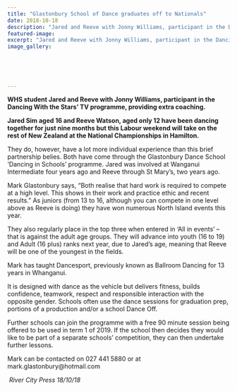 ```yaml
---
title: "Glastonbury School of Dance graduates off to Nationals"
date: 2018-10-18
description: "Jared and Reeve with Jonny Williams, participant in the Dancing With the Stars’ TV programme, providing extra coaching..."
featured-image: 
excerpt: "Jared and Reeve with Jonny Williams, participant in the Dancing With the Stars’ TV programme, providing extra coaching."
image_gallery:
    
    
    
    
    
---
```


<div id="id_5bd6281eb545e7c22987828" class="text_exposed_root text_exposed">
<p><strong>WHS student Jared and Reeve with Jonny Williams, participant in the Dancing With the Stars&rsquo; TV programme, providing extra coaching.</strong></p>
<p><strong>Jared Sim aged 16 and Reeve Watson, aged only 12 have been dancing together for just nine months but this Labour weekend will take on the rest of New Zealand at the National Championships in Hamilton.&nbsp;</strong></p>
<p>They do, however, have a lot more individual experience than this brief partnership belies. Both have come through the Glastonbury Dance School &lsquo;Dancing in Schools&rsquo; programme. Jared was involved at Wanganui Intermediate fou<span class="text_exposed_show">r years ago and Reeve through St Mary&rsquo;s, two years ago.<br /></span></p>
<p><span class="text_exposed_show">Mark Glastonbury says, &ldquo;Both realise that hard work is required to compete at a high level. This shows in their work and practice ethic and recent results.&rdquo; As juniors (from 13 to 16, although you can compete in one level above as Reeve is doing) they have won numerous North Island events this year.&nbsp;<br /></span></p>
<p><span class="text_exposed_show">They also regularly place in the top three when entered in &lsquo;All in events&rsquo; &ndash; that is against the adult age groups. They will advance into youth (16 to 19) and Adult (16 plus) ranks next year, due to Jared&rsquo;s age, meaning that Reeve will be one of the youngest in the fields.<br /></span></p>
<p><span class="text_exposed_show">Mark has taught Dancesport, previously known as Ballroom Dancing for 13 years in Whanganui. </span></p>
<p><span class="text_exposed_show">It is designed with dance as the vehicle but delivers fitness, builds confidence, teamwork, respect and responsible interaction with the opposite gender. Schools often use the dance sessions for graduation prep, portions of a production and/or a school Dance Off.<br /></span></p>
<p><span class="text_exposed_show">Further schools can join the programme with a free 90 minute session being offered to be used in term 1 of 2019. If the school then decides they would like to be part of a separate schools&rsquo; competition, they can then undertake further lessons.<br /></span></p>
<p><span class="text_exposed_show">Mark can be contacted on 027 441 5880 or at mark.glastonbury@hotmail.com</span></p>
<div class="text_exposed_show">
<p><em>&nbsp;River City Press 18/10/18</em></p>
</div>
</div>


